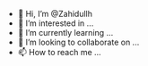 - 👋 Hi, I’m @Zahidullh
- 👀 I’m interested in ...
- 🌱 I’m currently learning ...
- 💞️ I’m looking to collaborate on ...
- 📫 How to reach me ...

<!---
Zahidullh/Zahidullh is a ✨ special ✨ repository because its `README.md` (this file) appears on your GitHub profile.
You can click the Preview link to take a look at your changes.
--->
